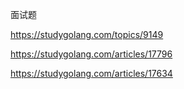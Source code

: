 面试题


https://studygolang.com/topics/9149


https://studygolang.com/articles/17796

https://studygolang.com/articles/17634